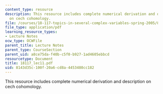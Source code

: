 ```yaml
---
content_type: resource
description: This resource includes complete numerical derivation and description
  on cech cohomology.
file: /courses/18-117-topics-in-several-complex-variables-spring-2005/8143d35c100f20a6cd8a4453480cc182_18117_lec11.pdf
file_type: application/pdf
learning_resource_types:
- Lecture Notes
ocw_type: OCWFile
parent_title: Lecture Notes
parent_type: CourseSection
parent_uid: a8ce75da-f40b-c5f0-b927-1ad4605ebbcd
resourcetype: Document
title: 18117_lec11.pdf
uid: 8143d35c-100f-20a6-cd8a-4453480cc182
---
```

This resource includes complete numerical derivation and description on cech cohomology.


